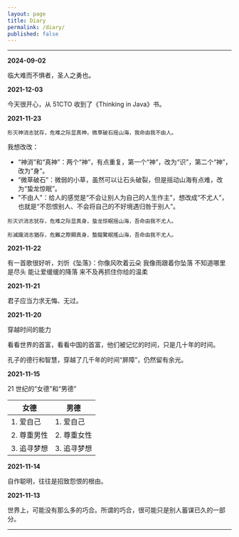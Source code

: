 ```yaml
---
layout: page
title: Diary
permalink: /diary/
published: false
---
```


---

**2024-09-02**

临大难而不惧者，圣人之勇也。

**2021-12-03**

今天很开心，从 51CTO 收到了《Thinking in Java》书。

**2021-11-23**

```text
形灭神消志犹存，危难之际显真神，微草破石摇山海，我命由我不由人。
```

我想改改：

- “神消”和“真神”：两个“神”，有点重复，第一个“神”，改为“识”，第二个“神”，改为“身”。
- “微草破石”：微弱的小草，虽然可以让石头破裂，但是摇动山海有点难，改为“蛰龙惊眠”。
- "不由人"：给人的感觉是“不会让别人为自己的人生作主”，想改成“不尤人”，也就是“不怨恨别人、不会将自己的不好境遇归咎于别人”。

```text
形灭识消志犹存，危难之际显真身，蛰龙惊眠摇山海，吾命由我不尤人。
```

```text
形滅識消志猶存，危難之際顯真身，蟄龍驚眠搖山海，吾命由我不尤人。
```

**2021-11-22**

有一首歌很好听，刘忻《坠落》：你像风吹着云朵 我像雨跟着你坠落 不知道哪里是尽头 能让爱缓缓的降落 来不及再抓住你给的温柔

**2021-11-21**

君子应当力求无悔、无过。

**2021-11-20**

穿越时间的能力

看看世界的首富，看看中国的首富，他们被记忆的时间，只是几十年的时间。

孔子的德行和智慧，穿越了几千年的时间“屏障”，仍然留有余光。

**2021-11-15**

21 世纪的“女德”和“男德”

| 女德      | 男德      |
|---------|---------|
| 1. 爱自己  | 1. 爱自己  |
| 2. 尊重男性 | 2. 尊重女性 |
| 3. 追寻梦想 | 3. 追寻梦想 |


**2021-11-14**

自作聪明，往往是招致怨恨的根由。

**2021-11-13**

世界上，可能没有那么多的巧合。所谓的巧合，很可能只是别人蓄谋已久的一部分。

---
